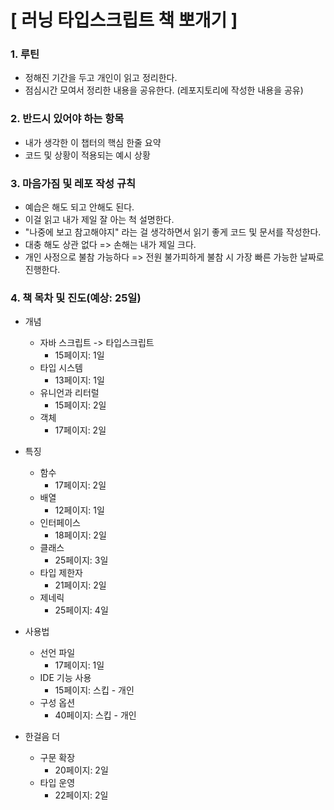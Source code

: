 # [ 러닝 타입스크립트 책 뽀개기 ]

### 1. 루틴
- 정해진 기간을 두고 개인이 읽고 정리한다.
- 점심시간 모여서 정리한 내용을 공유한다. (레포지토리에 작성한 내용을 공유)

### 2. 반드시 있어야 하는 항목
- 내가 생각한 이 챕터의 핵심 한줄 요약   
- 코드 및 상황이 적용되는 예시 상황   

### 3. 마음가짐 및 레포 작성 규칙
- 예습은 해도 되고 안해도 된다.
- 이걸 읽고 내가 제일 잘 아는 척 설명한다.   
- "나중에 보고 참고해야지" 라는 걸 생각하면서 읽기 좋게 코드 및 문서를 작성한다.   
- 대충 해도 상관 없다 => 손해는 내가 제일 크다.   
- 개인 사정으로 불참 가능하다 => 전원 불가피하게 불참 시 가장 빠른 가능한 날짜로 진행한다.   


### 4. 책 목차 및 진도(예상: 25일)
- 개념
  - 자바 스크립트 -> 타입스크립트   
    - 15페이지: 1일
  - 타입 시스템
    - 13페이지: 1일   
  - 유니언과 리터럴
    - 15페이지: 2일   
  - 객체
    - 17페이지: 2일

- 특징
  - 함수 
    - 17페이지: 2일
  - 배열
    - 12페이지: 1일
  - 인터페이스
    - 18페이지: 2일
  - 클래스
    - 25페이지: 3일
  - 타입 제한자
    - 21페이지: 2일
  - 제네릭
    - 25페이지: 4일
- 사용법
  - 선언 파일
    - 17페이지: 1일
  - IDE 기능 사용
    - 15페이지: 스킵 - 개인
  - 구성 옵션
    - 40페이지: 스킵 - 개인
- 한걸음 더
  - 구문 확장
    - 20페이지: 2일
  - 타입 운영
    - 22페이지: 2일